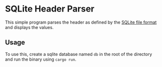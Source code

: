 # SQLite Header Parser
This simple program parses the header as defined by the [SQLite file format](https://www.sqlite.org/fileformat.html) and displays the values.

## Usage
To use this, create a sqlite database named `db` in the root of the directory and run the binary using `cargo run`.